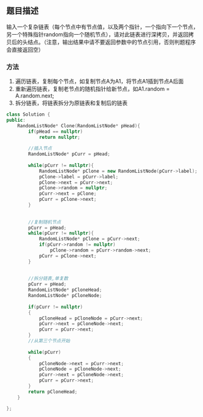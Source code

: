 ## 题目描述
输入一个复杂链表（每个节点中有节点值，以及两个指针，一个指向下一个节点，另一个特殊指针random指向一个随机节点），请对此链表进行深拷贝，并返回拷贝后的头结点。（注意，输出结果中请不要返回参数中的节点引用，否则判题程序会直接返回空）

### 方法
1. 遍历链表，复制每个节点，如复制节点A为A1，将节点A1插到节点A后面
2. 重新遍历链表，复制老节点的随机指针给新节点，如A1.random = A.random.next;
3. 拆分链表，将链表拆分为原链表和复制后的链表

```c++
class Solution {
public:
    RandomListNode* Clone(RandomListNode* pHead){
        if(pHead == nullptr)
            return nullptr;
        
        //插入节点
        RandomListNode* pCurr = pHead;
        
        while(pCurr != nullptr){
            RandomListNode* pClone = new RandomListNode(pCurr->label);
            pClone->label = pCurr->label;
            pClone->next = pCurr->next;
            pClone->random = nullptr;
            pCurr->next = pClone;
            pCurr = pClone->next;
        }
        
        
        //复制随机节点
        pCurr = pHead;
        while(pCurr != nullptr){
            RandomListNode* pClone = pCurr->next;
            if(pCurr->random != nullptr)
                pClone->random = pCurr->random->next;
            pCurr = pClone->next;
        }
        
        
        //拆分链表,单复数
        pCurr = pHead;
        RandomListNode* pCloneHead;
        RandomListNode* pCloneNode;
        
        if(pCurr != nullptr)
        {
            pCloneHead = pCloneNode = pCurr->next;
            pCurr->next = pCloneNode->next;
            pCurr = pCurr->next;
        }
        //从第三个节点开始
        
        while(pCurr)
        {
            pCloneNode->next = pCurr->next;
            pCloneNode = pCloneNode->next;
            pCurr->next = pCloneNode->next;
            pCurr = pCurr->next;
        }
        return pCloneHead;  
    }

};
```
